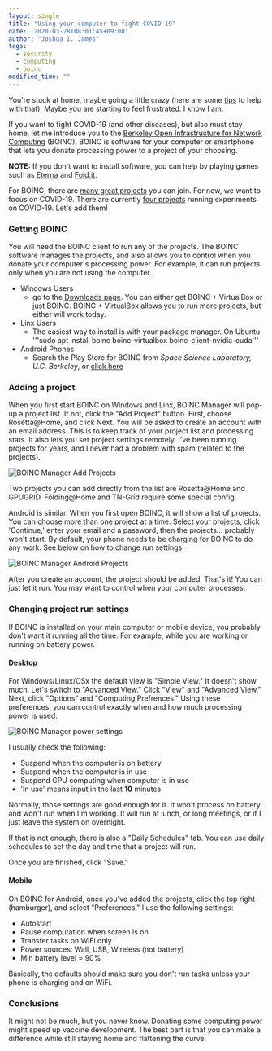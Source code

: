 ```yaml
---
layout: single
title: "Using your computer to fight COVID-19"
date: '2020-03-28T08:01:45+09:00'
author: "Joshua I. James"
tags:
  - security
  - computing
  - boinc
modified_time: ""
---
```


You're stuck at home, maybe going a little crazy (here are some [tips](https://www.thorn.org/blog/thorn-tips-working-from-home-remote/) to help with that). Maybe you are starting to feel frustrated.
I know I am.

If you want to fight COVID-19 (and other diseases), but also must stay home, let me introduce you
to the [Berkeley Open Infrastructure for Network Computing](https://boinc.berkeley.edu/) (BOINC). 
BOINC is software for your computer or smartphone that lets you donate processing power to a project 
of your choosing.

**NOTE:** If you don't want to install software, you can help by playing games such as [Eterna](https://eternagame.org) and [Fold.it](http://fold.it/).

For BOINC, there are [many great projects](https://boinc.berkeley.edu/projects.php) you can join. For now, we want 
to focus on COVID-19. There are currently [four projects](https://www.boincusa.com/forum/index.php?threads/coronavirus-covid-19-projects.1623/#post-4175) running experiments on COVID-19. Let's add them!

### Getting BOINC

You will need the BOINC client to run any of the projects. The BOINC software manages the projects, and also allows you to control when you donate your computer's processing power. For example, it can run projects only when you are not using the computer.

* Windows Users
  * go to the [Downloads page](https://boinc.berkeley.edu/download.php). You can either get
BOINC + VirtualBox or just BOINC. BOINC + VirtualBox allows you to run more projects, but either will work today.
* Linx Users
  * The easiest way to install is with your package manager. On Ubuntu '''sudo apt install boinc boinc-virtualbox boinc-client-nvidia-cuda'''
* Android Phones
  * Search the Play Store for BOINC from *Space Science Laboratory, U.C. Berkeley*, or [click here](https://play.google.com/store/apps/details?id=edu.berkeley.boinc)

### Adding a project

When you first start BOINC on Windows and Linx, BOINC Manager will pop-up a project list. If not, click the "Add Project" button. First, choose Rosetta@Home, and click Next. You will be asked to create an account with an email address. This is to keep track of your project list and processing stats. It also lets you set project settings remotely. I've been running
projects for years, and I never had a problem with spam (related to the projects).

![BOINC Manager Add Projects](/assets/images/posts/BOINC01.png "Adding projects in BOINC manager for desktop")

Two projects you can add directly from the list are Rosetta@Home and GPUGRID. Folding@Home and TN-Grid require some special config.

Android is similar. When you first open BOINC, it will show a list of projects. You can choose more than one project at a time. Select your projects, click 'Continue,' enter your email and a password, then the projects... probably won't start.
By default, your phone needs to be charging for BOINC to do any work. See below on how to change run settings.

![BOINC Manager Android Projects](/assets/images/posts/BOINC02.jpg "Adding projects in BOINC manager for Android")

After you create an account, the project should be added. That's it! You can just let it run. You may want to control when your computer processes.

### Changing project run settings

If BOINC is installed on your main computer or mobile device, you probably don't want it running all the time. For example, while you are working or running on battery power.

#### Desktop

For Windows/Linux/OSx the default view is "Simple View." It doesn't show much. Let's switch to "Advanced View." Click "View" and "Advanced View." Next, click "Options" and "Computing Prefrences." Using these preferences, you can control exactly when and how much processing power is used.

![BOINC Manager power settings](/assets/images/posts/BOINC03.png "BOINC power settings")

I usually check the following:

* Suspend when the computer is on battery
* Suspend when the computer is in use
* Suspend GPU computing when computer is in use
* 'In use' means input in the last **10** minutes

Normally, those settings are good enough for it. It won't process on battery, and won't run when I'm working. It will run at lunch, or long meetings, or if I just leave the system on overnight.

If that is not enough, there is also a "Daily Schedules" tab. You can use daily schedules to set the day and time that a project will run.

Once you are finished, click "Save."

#### Mobile

On BOINC for Android, once you've added the projects, click the top right (hamburger), and select "Preferences." I use the
following settings:

* Autostart
* Pause computation when screen is on
* Transfer tasks on WiFi only
* Power sources: Wall, USB, Wireless (not battery)
* Min battery level = 90%

Basically, the defaults should make sure you don't run tasks unless your phone is charging and on WiFi.

### Conclusions

It might not be much, but you never know. Donating some computing power might speed up vaccine development. The best part is that you can make a difference while still staying home and flattening the curve.